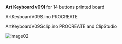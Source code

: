 **Art Keyboard v09l**
for 14 buttons printed board 

ArtKeyboardV09S.ino      PROCREATE

ArtKeyboardV09Sclip.ino  PROCREATE and ClipStudio

![image02](https://github.com/Roboxtools/ArtKeyboard/blob/master/Board_v09s/ArtKeyboard_v09s.jpg?raw=true)


